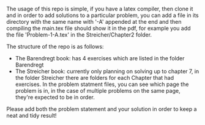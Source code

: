 The usage of this repo is simple, if you have a latex compiler, then clone it and in order to add solutions to a particular problem, you can add a file in its directory with the same name with '-A' appended at the end and then compiling the main.tex file should show it in the pdf, for example you add the file 'Problem-1-A.tex' in the Streicher/Chapter2 folder.

The structure of the repo is as follows:
- The Barendregt book: has 4 exercises which are listed in the folder Barendregt
- The Streicher book: currently only planning on solving up to chapter 7, in the folder Streicher there are folders for each Chapter that had exercises. In the problem statment files, you can see which page the problem is in, in the case of multiple problems on the same page, they're expected to be in order.

Please add both the problem statement and your solution in order to keep a neat and tidy result!
